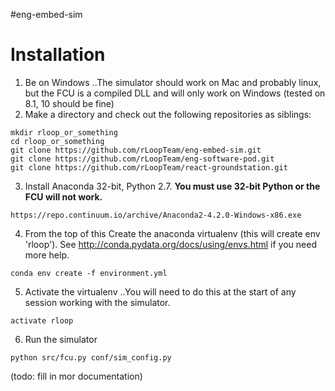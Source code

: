 #eng-embed-sim

# Installation

1. Be on Windows
..The simulator should work on Mac and probably linux, but the FCU is a compiled DLL and will only work on Windows (tested on 8.1, 10 should be fine)
2. Make a directory and check out the following repositories as siblings: 
```
mkdir rloop_or_something
cd rloop_or_something
git clone https://github.com/rLoopTeam/eng-embed-sim.git
git clone https://github.com/rLoopTeam/eng-software-pod.git
git clone https://github.com/rLoopTeam/react-groundstation.git
```
3. Install Anaconda 32-bit, Python 2.7. __You must use 32-bit Python or the FCU will not work.__
```
https://repo.continuum.io/archive/Anaconda2-4.2.0-Windows-x86.exe
```
4. From the top of this Create the anaconda virtualenv (this will create env 'rloop'). See http://conda.pydata.org/docs/using/envs.html if you need more help.
```
conda env create -f environment.yml
```
5. Activate the virtualenv
..You will need to do this at the start of any session working with the simulator.
```
activate rloop
```
6. Run the simulator
```
python src/fcu.py conf/sim_config.py
```

(todo: fill in mor documentation)